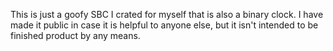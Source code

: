 This is just a goofy SBC I crated for myself that is also a binary clock.
I have made it public in case it is helpful to anyone else, but it isn't intended to be finished product by any means.
